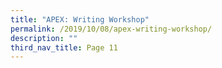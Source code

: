 ```yaml
---
title: "APEX: Writing Workshop"
permalink: /2019/10/08/apex-writing-workshop/
description: ""
third_nav_title: Page 11
---
```

